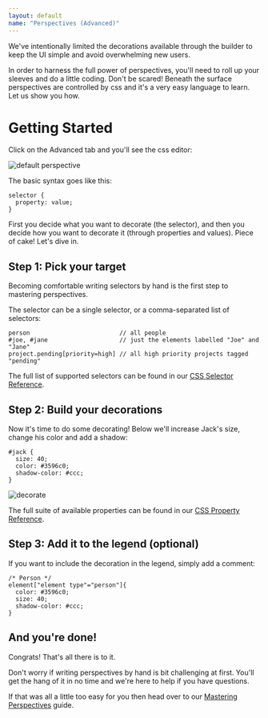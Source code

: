 ```yaml
---
layout: default
name: "Perspectives (Advanced)"
---
```


We've intentionally limited the decorations available through the builder to keep the UI simple
and avoid overwhelming new users.

In order to harness the full power of perspectives, you'll need to roll up your sleeves and
do a little coding. Don't be scared! Beneath the surface perspectives are controlled by css and
it's a very easy language to learn.  Let us show you how.

# Getting Started

Click on the Advanced tab and you'll see the css editor:

![default perspective](/images/default-perspective.png)

The basic syntax goes like this:

```
selector {
  property: value;
}
```

First you decide what you want to decorate (the selector), and then you decide how you want
to decorate it (through properties and values). Piece of cake! Let's dive in.

## Step 1: Pick your target

Becoming comfortable writing selectors by hand is the first step to mastering perspectives.

The selector can be a single selector, or a comma-separated list of selectors:

```
person                         // all people
#joe, #jane                    // just the elements labelled "Joe" and "Jane"
project.pending[priority=high] // all high priority projects tagged "pending"
```

<p class="alert alert-info">
  The full list of supported selectors can be found in our
  <a href="/references/css-selector-reference.html">CSS Selector Reference</a>.
</p>

## Step 2: Build your decorations

Now it's time to do some decorating! Below we'll increase Jack's size, change his color and add a shadow:

```
#jack {
  size: 40;
  color: #3596c0;
  shadow-color: #ccc;
}
```

![decorate](/images/person-shadow.png)

<p class="alert alert-info">
  The full suite of available properties can be found in our
  <a href="/references/css-property-reference.html">CSS Property Reference</a>.
</p>

## Step 3: Add it to the legend (optional)

If you want to include the decoration in the legend, simply add a comment:

```
/* Person */
element["element type"="person"]{
  color: #3596c0;
  size: 40;
  shadow-color: #ccc;
}
```

## And you're done!

Congrats! That's all there is to it.

Don't worry if writing perspectives by hand is bit challenging at first.
You'll get the hang of it in no time and we're here to help if you have questions.

If that was all a little too easy for you then head over to our
[Mastering Perspectives](/guides/mastering-perspectives.html) guide.
